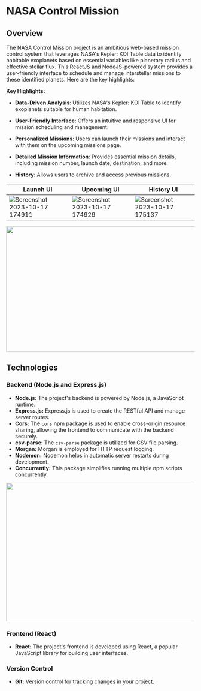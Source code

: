 # NASA Control Mission

## Overview
The NASA Control Mission project is an ambitious web-based mission control system that leverages NASA's Kepler: KOI Table data to identify habitable exoplanets based on essential variables like planetary radius and effective stellar flux. This ReactJS and NodeJS-powered system provides a user-friendly interface to schedule and manage interstellar missions to these identified planets. Here are the key highlights:


**Key Highlights:**
- **Data-Driven Analysis**: Utilizes NASA's Kepler: KOI Table to identify exoplanets suitable for human habitation.

- **User-Friendly Interface**: Offers an intuitive and responsive UI for mission scheduling and management.

- **Personalized Missions**: Users can launch their missions and interact with them on the upcoming missions page.

- **Detailed Mission Information**: Provides essential mission details, including mission number, launch date, destination, and more.

- **History**: Allows users to archive and access previous missions.

|               Launch UI         |          Upcoming UI              |            History UI                |
| ----------------------------------- | ----------------------------------- | ----------------------------------- |
| ![Screenshot 2023-10-17 174911](https://github.com/khaledelhannat/nasa-control-mission/assets/76536316/88948a41-6e85-470b-b8b9-ec28cc0ea218) | ![Screenshot 2023-10-17 174929](https://github.com/khaledelhannat/nasa-control-mission/assets/76536316/e7170f30-0254-4b17-8918-8ef8767714ba) | ![Screenshot 2023-10-17 175137](https://github.com/khaledelhannat/nasa-control-mission/assets/76536316/d20a279d-d856-47c2-8cef-60de4cd26e56) |
<div align="center">
  <img src="https://github.com/khaledelhannat/nasa-control-mission/assets/76536316/0fa781ae-f611-4662-ad7d-8dfac84b2466" width="780" height="336">
</div>

## Technologies

### Backend (Node.js and Express.js)
- **Node.js:** The project's backend is powered by Node.js, a JavaScript runtime.
- **Express.js:** Express.js is used to create the RESTful API and manage server routes.
- **Cors:** The `cors` npm package is used to enable cross-origin resource sharing, allowing the frontend to communicate with the backend securely.
- **csv-parse:** The `csv-parse` package is utilized for CSV file parsing.
- **Morgan:** Morgan is employed for HTTP request logging.
- **Nodemon:** Nodemon helps in automatic server restarts during development.
- **Concurrently:** This package simplifies running multiple npm scripts concurrently.
<div align="center">
  <img src="https://github.com/khaledelhannat/nasa-control-mission/assets/76536316/d535529b-c39d-419c-a972-b2b4240cca1b" width="700" height="369">
</div>

### Frontend (React)
- **React:** The project's frontend is developed using React, a popular JavaScript library for building user interfaces.

### Version Control
- **Git:** Version control for tracking changes in your project.

